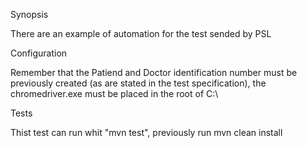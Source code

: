 Synopsis

There are an example of automation for the test sended by PSL

Configuration

Remember that the Patiend and Doctor identification number must be previously created (as are stated in the test specification), the chromedriver.exe must be placed in the root of C:\

Tests

Thist test can run whit "mvn test", previously run mvn clean install

